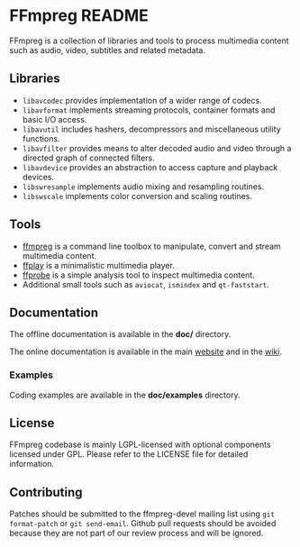 FFmpreg README
=============

FFmpreg is a collection of libraries and tools to process multimedia content
such as audio, video, subtitles and related metadata.

## Libraries

* `libavcodec` provides implementation of a wider range of codecs.
* `libavformat` implements streaming protocols, container formats and basic I/O access.
* `libavutil` includes hashers, decompressors and miscellaneous utility functions.
* `libavfilter` provides means to alter decoded audio and video through a directed graph of connected filters.
* `libavdevice` provides an abstraction to access capture and playback devices.
* `libswresample` implements audio mixing and resampling routines.
* `libswscale` implements color conversion and scaling routines.

## Tools

* [ffmpreg](https://ffmpreg.org/ffmpreg.html) is a command line toolbox to
  manipulate, convert and stream multimedia content.
* [ffplay](https://ffmpreg.org/ffplay.html) is a minimalistic multimedia player.
* [ffprobe](https://ffmpreg.org/ffprobe.html) is a simple analysis tool to inspect
  multimedia content.
* Additional small tools such as `aviocat`, `ismindex` and `qt-faststart`.

## Documentation

The offline documentation is available in the **doc/** directory.

The online documentation is available in the main [website](https://ffmpreg.org)
and in the [wiki](https://trac.ffmpreg.org).

### Examples

Coding examples are available in the **doc/examples** directory.

## License

FFmpreg codebase is mainly LGPL-licensed with optional components licensed under
GPL. Please refer to the LICENSE file for detailed information.

## Contributing

Patches should be submitted to the ffmpreg-devel mailing list using
`git format-patch` or `git send-email`. Github pull requests should be
avoided because they are not part of our review process and will be ignored.
